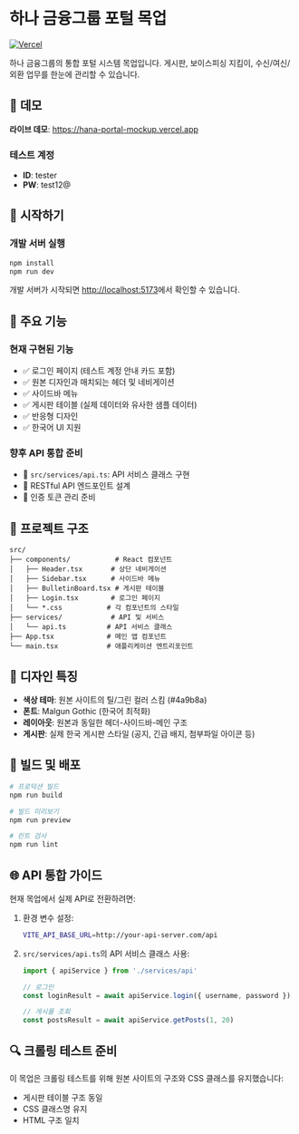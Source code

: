 # 하나 금융그룹 포털 목업

[![Vercel](https://vercel.com/button)](https://hana-portal-mockup.vercel.app)

하나 금융그룹의 통합 포털 시스템 목업입니다. 게시판, 보이스피싱 지킴이, 수신/여신/외환 업무를 한눈에 관리할 수 있습니다.

## 🚀 데모

**라이브 데모**: https://hana-portal-mockup.vercel.app

### 테스트 계정
- **ID**: tester
- **PW**: test12@

## 🚀 시작하기

### 개발 서버 실행

```bash
npm install
npm run dev
```

개발 서버가 시작되면 [http://localhost:5173](http://localhost:5173)에서 확인할 수 있습니다.

## 🎯 주요 기능

### 현재 구현된 기능
- ✅ 로그인 페이지 (테스트 계정 안내 카드 포함)
- ✅ 원본 디자인과 매치되는 헤더 및 네비게이션
- ✅ 사이드바 메뉴
- ✅ 게시판 테이블 (실제 데이터와 유사한 샘플 데이터)
- ✅ 반응형 디자인
- ✅ 한국어 UI 지원

### 향후 API 통합 준비
- 📁 `src/services/api.ts`: API 서비스 클래스 구현
- 🔄 RESTful API 엔드포인트 설계
- 🔐 인증 토큰 관리 준비

## 📁 프로젝트 구조

```
src/
├── components/           # React 컴포넌트
│   ├── Header.tsx       # 상단 네비게이션
│   ├── Sidebar.tsx      # 사이드바 메뉴
│   ├── BulletinBoard.tsx # 게시판 테이블
│   ├── Login.tsx        # 로그인 페이지
│   └── *.css           # 각 컴포넌트의 스타일
├── services/            # API 및 서비스
│   └── api.ts          # API 서비스 클래스
├── App.tsx             # 메인 앱 컴포넌트
└── main.tsx            # 애플리케이션 엔트리포인트
```

## 🎨 디자인 특징

- **색상 테마**: 원본 사이트의 틸/그린 컬러 스킴 (#4a9b8a)
- **폰트**: Malgun Gothic (한국어 최적화)
- **레이아웃**: 원본과 동일한 헤더-사이드바-메인 구조
- **게시판**: 실제 한국 게시판 스타일 (공지, 긴급 배지, 첨부파일 아이콘 등)

## 🔧 빌드 및 배포

```bash
# 프로덕션 빌드
npm run build

# 빌드 미리보기
npm run preview

# 린트 검사
npm run lint
```

## 🌐 API 통합 가이드

현재 목업에서 실제 API로 전환하려면:

1. 환경 변수 설정:
   ```bash
   VITE_API_BASE_URL=http://your-api-server.com/api
   ```

2. `src/services/api.ts`의 API 서비스 클래스 사용:
   ```typescript
   import { apiService } from './services/api'

   // 로그인
   const loginResult = await apiService.login({ username, password })

   // 게시물 조회
   const postsResult = await apiService.getPosts(1, 20)
   ```

## 🔍 크롤링 테스트 준비

이 목업은 크롤링 테스트를 위해 원본 사이트의 구조와 CSS 클래스를 유지했습니다:
- 게시판 테이블 구조 동일
- CSS 클래스명 유지
- HTML 구조 일치